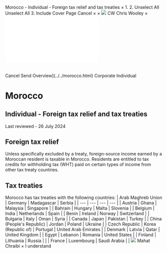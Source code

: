 Morocco - Individual - Foreign tax relief and tax treaties
×
1.
2.
Unselect All
Unselect All
3.
Include Cover Page
Cancel
×
×
![](../../-/media/world-wide-tax-summaries/attachments/global---chris-wooley.ashx%3Frev=ac5e5f3223b34096b1afc2a6009c7320&revision=ac5e5f32-23b3-4096-b1af-c2a6009c7320&hash=859B7ADC84DC2CBEC9760E9E6EE7DE6D0A8BFCDF)
CW
Chris Wooley
×
![](foreign-tax-relief-and-tax-treaties.html)
######
Cancel
Send
Overview](../../morocco.html)
Corporate
Individual
# Morocco
## Individual - Foreign tax relief and tax treaties
Last reviewed - 26 July 2024
## Foreign tax relief
Unless specifically excluded by a treaty, foreign-source income earned by a Moroccan resident is taxable in Morocco.
Residents are entitled to tax credits for withholding tax (WHT) paid on certain types of income from other tax treaty countries.
## Tax treaties
Morocco has tax treaties with the following countries:
| Arab Maghreb Union | Germany | Madagascar | Serbia |
| --- | --- | --- | --- |
| Austria | Ghana | Malaysia | Singapore |
| Bahrain | Hungary | Malta | Slovenia |
| Belgium | India | Netherlands | Spain |
| Benin | Ireland | Norway | Switzerland |
| Bulgaria | Italy | Oman | Syria |
| Canada | Japan | Pakistan | Turkey |
| China (People's Republic) | Jordan | Poland | Ukraine |
| Czech Republic | Korea (Republic of) | Portugal | United Arab Emirates |
| Denmark | Latvia | Qatar | United Kingdom |
| Egypt | Lebanon | Romania | United States |
| Finland | Lithuania | Russia |  |
| France | Luxembourg | Saudi Arabia |  |
![](../../-/media/world-wide-tax-summaries/moroccomahat-chraibithumbnailimagepng20240726080007248.ashx%3Frev=92b69444ecc04e3183da26d0b15f4fc1&revision=92b69444-ecc0-4e31-83da-26d0b15f4fc1&hash=5A90476A023DE5535D3C58910C240FE11DC3023E)
Mahat Chraibi
×
I understand